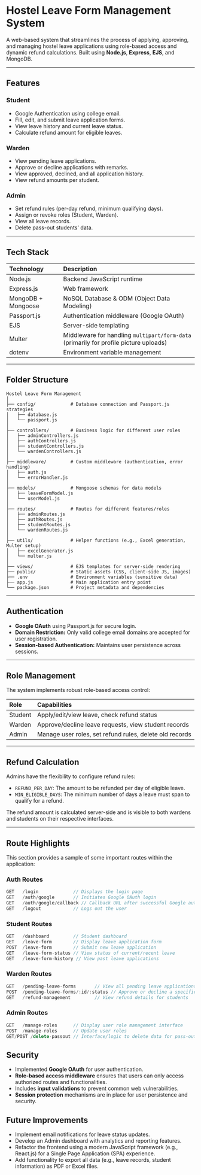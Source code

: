 # Hostel Leave Form Management System

A web-based system that streamlines the process of applying, approving, and managing hostel leave applications using role-based access and dynamic refund calculations. Built using **Node.js**, **Express**, **EJS**, and MongoDB.

---

## Features

### Student
* Google Authentication using college email.
* Fill, edit, and submit leave application forms.
* View leave history and current leave status.
* Calculate refund amount for eligible leaves.

### Warden
* View pending leave applications.
* Approve or decline applications with remarks.
* View approved, declined, and all application history.
* View refund amounts per student.

### Admin
* Set refund rules (per-day refund, minimum qualifying days).
* Assign or revoke roles (Student, Warden).
* View all leave records.
* Delete pass-out students' data.

---

## Tech Stack

| Technology         | Description                        |
| :----------------- | :--------------------------------- |
| Node.js            | Backend JavaScript runtime         |
| Express.js         | Web framework                      |
| MongoDB + Mongoose | NoSQL Database & ODM (Object Data Modeling) |
| Passport.js        | Authentication middleware (Google OAuth) |
| EJS                | Server-side templating             |
| Multer             | Middleware for handling `multipart/form-data` (primarily for profile picture uploads) |
| dotenv             | Environment variable management    |

---

## Folder Structure

    Hostel Leave Form Management
    │
    ├── config/             # Database connection and Passport.js strategies
    │   ├── database.js
    │   └── passport.js
    │
    ├── controllers/        # Business logic for different user roles
    │   ├── adminControllers.js
    │   ├── authControllers.js
    │   ├── studentControllers.js
    │   └── wardenControllers.js
    │
    ├── middleware/         # Custom middleware (authentication, error handling)
    │   ├── auth.js
    │   └── errorHandler.js
    │
    ├── models/             # Mongoose schemas for data models
    │   ├── leaveFormModel.js
    │   └── userModel.js
    │
    ├── routes/             # Routes for different features/roles
    │   ├── adminRoutes.js
    │   ├── authRoutes.js
    │   ├── studentRoutes.js
    │   └── wardenRoutes.js
    │
    ├── utils/              # Helper functions (e.g., Excel generation, Multer setup)
    │   ├── excelGenerator.js
    │   └── multer.js
    │
    ├── views/              # EJS templates for server-side rendering
    ├── public/             # Static assets (CSS, client-side JS, images)
    ├── .env                # Environment variables (sensitive data)
    ├── app.js              # Main application entry point
    └── package.json        # Project metadata and dependencies

---

## Authentication

* **Google OAuth** using Passport.js for secure login.
* **Domain Restriction:** Only valid college email domains are accepted for user registration.
* **Session-based Authentication:** Maintains user persistence across sessions.

---

## Role Management

The system implements robust role-based access control:

| Role    | Capabilities                                    |
| :------ | :---------------------------------------------- |
| Student | Apply/edit/view leave, check refund status      |
| Warden  | Approve/decline leave requests, view student records |
| Admin   | Manage user roles, set refund rules, delete old records |

---

## Refund Calculation

Admins have the flexibility to configure refund rules:
* `REFUND_PER_DAY`: The amount to be refunded per day of eligible leave.
* `MIN_ELIGIBLE_DAYS`: The minimum number of days a leave must span to qualify for a refund.

The refund amount is calculated server-side and is visible to both wardens and students on their respective interfaces.

---

## Route Highlights

This section provides a sample of some important routes within the application:

### Auth Routes
```js
GET   /login             // Displays the login page
GET   /auth/google       // Initiates Google OAuth login
GET   /auth/google/callback // Callback URL after successful Google authentication
GET   /logout            // Logs out the user
```
### Student Routes
```js
GET   /dashboard         // Student dashboard
GET   /leave-form        // Display leave application form
POST  /leave-form        // Submit new leave application
GET   /leave-form-status // View status of current/recent leave
GET   /leave-form-history // View past leave applications
```
### Warden Routes
```js
GET   /pending-leave-forms       // View all pending leave applications
POST  /pending-leave-forms/:id/:status // Approve or decline a specific application
GET   /refund-management         // View refund details for students
```
### Admin Routes
```js
GET   /manage-roles      // Display user role management interface
POST  /manage-roles      // Update user roles
GET/POST /delete-passout // Interface/logic to delete data for pass-out students
```
## Security

* Implemented **Google OAuth** for user authentication.
* **Role-based access middleware** ensures that users can only access authorized routes and functionalities.
* Includes **input validations** to prevent common web vulnerabilities.
* **Session protection** mechanisms are in place for user persistence and security.

## Future Improvements

* Implement email notifications for leave status updates.
* Develop an Admin dashboard with analytics and reporting features.
* Refactor the frontend using a modern JavaScript framework (e.g., React.js) for a Single Page Application (SPA) experience.
* Add functionality to export all data (e.g., leave records, student information) as PDF or Excel files.

